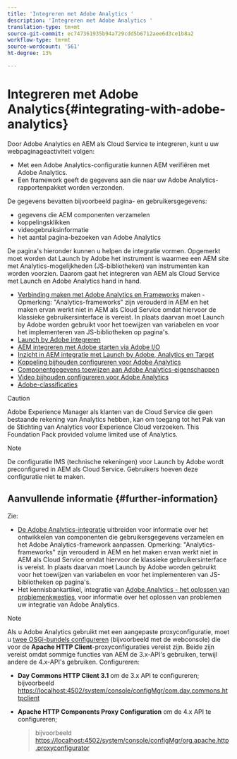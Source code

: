 ```yaml
---
title: 'Integreren met Adobe Analytics '
description: 'Integreren met Adobe Analytics '
translation-type: tm+mt
source-git-commit: ec747361935b94a729cdd5b6712aee6d3ce1b8a2
workflow-type: tm+mt
source-wordcount: '561'
ht-degree: 13%

---
```



# Integreren met Adobe Analytics{#integrating-with-adobe-analytics}

Door Adobe Analytics en AEM als Cloud Service te integreren, kunt u uw webpaginageactiviteit volgen:

* Met een Adobe Analytics-configuratie kunnen AEM verifiëren met Adobe Analytics.
* Een framework geeft de gegevens aan die naar uw Adobe Analytics-rapportenpakket worden verzonden.

De gegevens bevatten bijvoorbeeld pagina- en gebruikersgegevens:

* gegevens die AEM componenten verzamelen
* koppelingsklikken
* videogebruiksinformatie
* het aantal pagina-bezoeken van Adobe Analytics

De pagina&#39;s hieronder kunnen u helpen de integratie vormen. Opgemerkt moet worden dat Launch by Adobe het instrument is waarmee een AEM site met Analytics-mogelijkheden (JS-bibliotheken) van instrumenten kan worden voorzien. Daarom gaat het integreren van AEM als Cloud Service met Launch en Adobe Analytics hand in hand.

* [Verbinding maken met Adobe Analytics en Frameworks](https://docs.adobe.com/content/help/en/experience-manager-65/administering/integration/adobeanalytics-connect.html) maken - Opmerking: &quot;Analytics-frameworks&quot; zijn verouderd in AEM en het maken ervan werkt niet in AEM als Cloud Service omdat hiervoor de klassieke gebruikersinterface is vereist. In plaats daarvan moet Launch by Adobe worden gebruikt voor het toewijzen van variabelen en voor het implementeren van JS-bibliotheken op pagina&#39;s.
* [Launch by Adobe integreren](https://docs.adobe.com/content/help/en/experience-manager-learn/sites/integrations/adobe-launch-integration-tutorial-understand.html)
* [AEM integreren met Adobe starten via Adobe I/O](https://helpx.adobe.com/experience-manager/using/aem_launch_adobeio_integration.html)
* [Inzicht in AEM integratie met Launch by Adobe, Analytics en Target](https://helpx.adobe.com/experience-manager/kt/integration/using/aem-launch-integration-tutorial-understand.html)
* [Koppeling bijhouden configureren voor Adobe Analytics](https://docs.adobe.com/content/help/en/experience-manager-65/administering/integration/adobeanalytics-link.html)
* [Componentgegevens toewijzen aan Adobe Analytics-eigenschappen](https://docs.adobe.com/content/help/en/experience-manager-65/administering/integration/adobeanalytics-mapping.html)
* [Video bijhouden configureren voor Adobe Analytics](https://docs.adobe.com/content/help/en/experience-manager-65/administering/integration/adobeanalytics-video.html)
* [Adobe-classificaties](https://docs.adobe.com/content/help/en/experience-manager-65/administering/integration/adobeanalytics-classifications.html)

>[!CAUTION]
>
>Adobe Experience Manager als klanten van de Cloud Service die geen bestaande rekening van Analytics hebben, kan om toegang tot het Pak van de Stichting van Analytics voor Experience Cloud verzoeken.  This Foundation Pack provided volume limited use of Analytics.

>[!NOTE]
>
>De configuratie IMS (technische rekeningen) voor Launch by Adobe wordt preconfigured in AEM als Cloud Service. Gebruikers hoeven deze configuratie niet te maken.

## Aanvullende informatie {#further-information}

Zie:

* [De Adobe Analytics-integratie](https://docs.adobe.com/content/help/en/experience-manager-65/developing/extending-aem/extending-analytics/extending-analytics.html) uitbreiden voor informatie over het ontwikkelen van componenten die gebruikersgegevens verzamelen en het Adobe Analytics-framework aanpassen. Opmerking: &quot;Analytics-frameworks&quot; zijn verouderd in AEM en het maken ervan werkt niet in AEM als Cloud Service omdat hiervoor de klassieke gebruikersinterface is vereist. In plaats daarvan moet Launch by Adobe worden gebruikt voor het toewijzen van variabelen en voor het implementeren van JS-bibliotheken op pagina&#39;s.
* Het kennisbankartikel, integratie van [Adobe Analytics - het oplossen van problemenkwesties](https://helpx.adobe.com/experience-manager/kb/sitecatalystintegrationtroubleshooting.html), voor informatie over het oplossen van problemen uw integratie van Adobe Analytics.

>[!NOTE]
>
>Als u Adobe Analytics gebruikt met een aangepaste proxyconfiguratie, moet u [twee OSGi-bundels configureren](https://docs.adobe.com/content/help/en/experience-manager-65/deploying/configuring/configuring-osgi.html) (bijvoorbeeld met de webconsole) die voor de **Apache HTTP Client**-proxyconfiguraties vereist zijn. Beide zijn vereist omdat sommige functies van AEM de 3.x-API&#39;s gebruiken, terwijl andere de 4.x-API&#39;s gebruiken. Configureren:
>
>* **Day Commons HTTP Client 3.1** om de 3.x API te configureren;
   >  bijvoorbeeld [https://localhost:4502/system/console/configMgr/com.day.commons.httpclient](https://localhost:4502/system/console/configMgr/com.day.commons.httpclient)
   >
   >
* **Apache HTTP Components Proxy Configuration** om de 4.x API te configureren;
   >  bijvoorbeeld [https://localhost:4502/system/console/configMgr/org.apache.http.proxyconfigurator](https://localhost:4502/system/console/configMgr/org.apache.http.proxyconfigurator)

>


